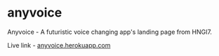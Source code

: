 # anyvoice
Anyvoice - A futuristic voice changing app's landing page from HNGI7.


Live link - [anyvoice.herokuapp.com](https://anyvoice.herokuapp.com)
